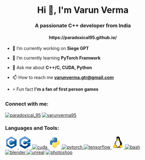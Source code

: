 <h1 align="center">Hi 👋, I'm Varun Verma</h1>
<h3 align="center">A passionate C++ developer from India</h3>
<h4 align="center">https://paradoxical95.github.io/</h4>

- 🔭 I’m currently working on **Siege GPT**

- 🌱 I’m currently learning **PyTorch Framwork**

- 💬 Ask me about **C++/C, CUDA, Python**

- 📫 How to reach me **varunverma.gtr@gmail.com**

- ⚡ Fun fact **I'm a fan of first person games**

<h3 align="left">Connect with me:</h3>
<p align="left">
<a href="https://twitter.com/paradoxical_95" target="blank"><img align="center" src="https://raw.githubusercontent.com/rahuldkjain/github-profile-readme-generator/master/src/images/icons/Social/twitter.svg" alt="paradoxical_95" height="30" width="40" /></a>
<a href="https://linkedin.com/in/varunverma95" target="blank"><img align="center" src="https://raw.githubusercontent.com/rahuldkjain/github-profile-readme-generator/master/src/images/icons/Social/linked-in-alt.svg" alt="varunverma95" height="30" width="40" /></a>
</p>

<h3 align="left">Languages and Tools:</h3>
<p align="left"> 
<a href="https://www.cprogramming.com/" target="_blank" rel="noreferrer"> <img src="https://raw.githubusercontent.com/devicons/devicon/master/icons/c/c-original.svg" alt="c" width="40" height="40"/> </a>
<a href="https://www.w3schools.com/cpp/" target="_blank" rel="noreferrer"> <img src="https://raw.githubusercontent.com/devicons/devicon/master/icons/cplusplus/cplusplus-original.svg" alt="cplusplus" width="40" height="40"/> </a>
<a href="https://developer.nvidia.com/cuda-toolkit" target="_blank" rel="noreferrer"> <img src="https://www.incredibuild.com/wp-content/uploads/2021/03/Asset-1901.png" alt="cuda" width="40" height="40"/> </a>
<a href="https://www.python.org" target="_blank" rel="noreferrer"> <img src="https://raw.githubusercontent.com/devicons/devicon/master/icons/python/python-original.svg" alt="python" width="40" height="40"/> </a>
<a href="https://pytorch.org/" target="_blank" rel="noreferrer"> <img src="https://www.vectorlogo.zone/logos/pytorch/pytorch-icon.svg" alt="pytorch" width="40" height="40"/> </a>
<a href="https://www.tensorflow.org" target="_blank" rel="noreferrer"> <img src="https://www.vectorlogo.zone/logos/tensorflow/tensorflow-icon.svg" alt="tensorflow" width="40" height="40"/> </a>
<a href="https://www.linux.org/" target="_blank" rel="noreferrer"> <img src="https://raw.githubusercontent.com/devicons/devicon/master/icons/linux/linux-original.svg" alt="linux" width="40" height="40"/> </a>
<a href="https://www.gnu.org/software/bash/" target="_blank" rel="noreferrer"> <img src="https://www.svgrepo.com/show/353478/bash-icon.svg" alt="bash" width="40" height="40"/> </a>
<a href="https://www.blender.org/" target="_blank" rel="noreferrer"> <img src="https://download.blender.org/branding/community/blender_community_badge_white.svg" alt="blender" width="40" height="40"/> </a>
<a href="https://unrealengine.com/" target="_blank" rel="noreferrer"> <img src="https://cdn.icon-icons.com/icons2/615/PNG/256/Unreal_Engine_icon-icons.com_56587.png" alt="unreal" width="40" height="40"/></a>
<a href="https://www.photoshop.com/en" target="_blank" rel="noreferrer"> <img src="https://upload.wikimedia.org/wikipedia/commons/thumb/a/af/Adobe_Photoshop_CC_icon.svg/1051px-Adobe_Photoshop_CC_icon.svg.png" alt="photoshop" width="40" height="40"/> </a>
</p>

